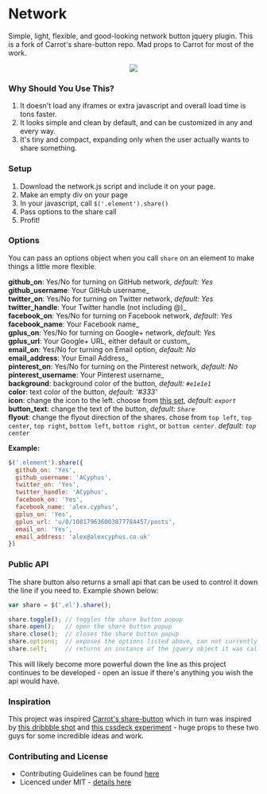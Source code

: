 Network
=====
Simple, light, flexible, and good-looking network button jquery plugin. This is a fork of Carrot's share-button repo. Mad props to Carrot for most of the work.

<p align="center"><img src="http://i.imgur.com/YhRtL0y.png" /></p>

### Why Should You Use This?

1. It doesn't load any iframes or extra javascript and overall load time is tons faster.
2. It looks simple and clean by default, and can be customized in any and every way.
4. It's tiny and compact, expanding only when the user actually wants to share something.

### Setup

1. Download the network.js script and include it on your page.
2. Make an empty div on your page
3. In your javascript, call `$('.element').share()`
4. Pass options to the share call
5. Profit!

### Options

You can pass an options object when you call `share` on an element to make things a little more flexible.

**github_on**: Yes/No for turning on GitHub network, _default: Yes_  
**github_username**: Your GitHub username_   
**twitter_on**: Yes/No for turning on Twitter network, _default: Yes_  
**twitter_handle**: Your Twitter handle (not including @)_   
**facebook_on**: Yes/No for turning on Facebook network, _default: Yes_  
**facebook_name**: Your Facebook name_   
**gplus_on**: Yes/No for turning on Google+ network, _default: Yes_  
**gplus_url**: Your Google+ URL, either default or custom_   
**email_on**: Yes/No for turning on Email option, _default: No_  
**email_address**: Your Email Address_   
**pinterest_on**: Yes/No for turning on the Pinterest network, _default: No_   
**pinterest_username**: Your Pinterest username_   
**background**: background color of the button, _default: `#e1e1e1`_    
**color**: text color of the button, _default: '#333'_    
**icon**: change the icon to the left. choose from [this set](http://weloveiconfonts.com/#entypo), _default: `export`_    
**button_text**: change the text of the button, _default: `Share`_    
**flyout**: change the flyout direction of the shares. chose from `top left`, `top center`, `top right`, `bottom left`, `bottom right`, or `bottom center`. _default: `top center`_

**Example:**

```js
$('.element').share({
  github_on: 'Yes',
  github_username: 'ACyphus',
  twitter_on: 'Yes',
  twitter_handle: 'ACyphus',
  facebook_on: 'Yes',
  facebook_name: 'alex.cyphus',
  gplus_on: 'Yes',
  gplus_url: 'u/0/108179636003877784457/posts',
  email_on: 'Yes',
  email_address: 'alex@alexcyphus.co.uk'
})
```

### Public API

The share button also returns a small api that can be used to control it down the line if you need to. Example shown below:

```js
var share = $('.el').share();

share.toggle(); // toggles the share button popup
share.open();   // open the share button popup
share.close();  // closes the share button popup
share.options;  // exposes the options listed above, can not currently be changed interactively
share.self;     // returns an instance of the jquery object it was called on (for chaining)

```

This will likely become more powerful down the line as this project continues to be developed - open an issue if there's anything you wish the api would have.

### Inspiration

This project was inspired [Carrot's share-button](https://github.com/carrot/share-button) which in turn was inspired by [this dribbble shot](http://dribbble.com/shots/1072278) and [this cssdeck experiment](http://cssdeck.com/labs/css-social-share-button) - huge props to these two guys for some incredible ideas and work.

### Contributing and License

- Contributing Guidelines can be found [here](contributing.md)
- Licenced under MIT - [details here](license.md)
